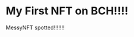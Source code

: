 # My First NFT on BCH!!!!
MessyNFT spotted!!!!!!!
                                                                                                                                                                                                                      